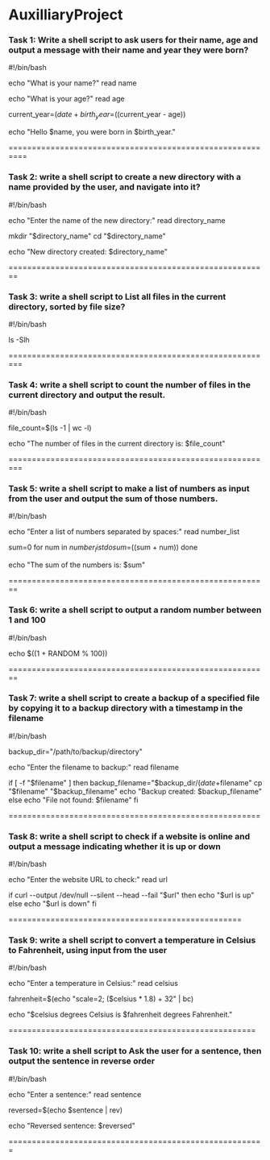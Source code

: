# AuxilliaryProject


 ### Task 1: Write a shell script to ask users for their name, age and output a message with their name and year they were born?

 #!/bin/bash

echo "What is your name?"
read name

echo "What is your age?"
read age

current_year=$(date +%Y)
birth_year=$((current_year - age))

echo "Hello $name, you were born in $birth_year."

==========================================================

 ### Task 2: write a shell script to create a new directory with a name provided by the user, and navigate into it?

 #!/bin/bash

echo "Enter the name of the new directory:"
read directory_name

mkdir "$directory_name"
cd "$directory_name"

echo "New directory created: $directory_name"

========================================================

### Task 3: write a shell script to List all files in the current directory, sorted by file size?

#!/bin/bash

ls -Slh

=========================================================

### Task 4: write a shell script to count the number of files in the current directory and output the result.

#!/bin/bash

file_count=$(ls -1 | wc -l)

echo "The number of files in the current directory is: $file_count"

=========================================================

### Task 5: write a shell script to make a list of numbers as input from the user and output the sum of those numbers.

#!/bin/bash

echo "Enter a list of numbers separated by spaces:"
read number_list

sum=0
for num in $number_list
do
    sum=$((sum + num))
done

echo "The sum of the numbers is: $sum"

========================================================

### Task 6: write a shell script to output a random number between 1 and 100

#!/bin/bash

echo $((1 + RANDOM % 100))

========================================================

### Task 7: write a shell script to create a backup of a specified file by copying it to a backup directory with a timestamp in the filename

#!/bin/bash

backup_dir="/path/to/backup/directory"

echo "Enter the filename to backup:"
read filename

if [ -f "$filename" ]
then
    backup_filename="$backup_dir/$(date +%Y-%m-%d_%H-%M-%S)_$filename"
    cp "$filename" "$backup_filename"
    echo "Backup created: $backup_filename"
else
    echo "File not found: $filename"
fi

======================================================

### Task 8: write a shell script to check if a website is online and output a message indicating whether it is up or down

#!/bin/bash

echo "Enter the website URL to check:"
read url

if curl --output /dev/null --silent --head --fail "$url"
then
    echo "$url is up"
else
    echo "$url is down"
fi

==================================================

### Task 9: write a shell script to convert a temperature in Celsius to Fahrenheit, using input from the user

#!/bin/bash

echo "Enter a temperature in Celsius:"
read celsius

fahrenheit=$(echo "scale=2; ($celsius * 1.8) + 32" | bc)

echo "$celsius degrees Celsius is $fahrenheit degrees Fahrenheit."

=====================================================

### Task 10: write a shell script to Ask the user for a sentence, then output the sentence in reverse order

#!/bin/bash

echo "Enter a sentence:"
read sentence

reversed=$(echo $sentence | rev)

echo "Reversed sentence: $reversed"

=======================================================



